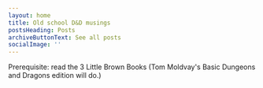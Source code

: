 ```yaml
---
layout: home
title: Old school D&D musings
postsHeading: Posts
archiveButtonText: See all posts
socialImage: ''
---
```

Prerequisite: read the 3 Little Brown Books (Tom Moldvay's Basic Dungeons and Dragons edition will do.)
